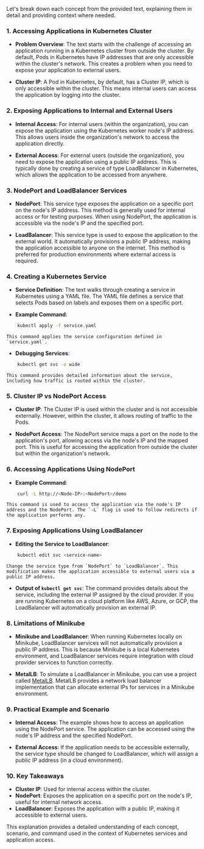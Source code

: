 Let's break down each concept from the provided text, explaining them in detail and providing context where needed.

### 1. **Accessing Applications in Kubernetes Cluster**

- **Problem Overview**: The text starts with the challenge of accessing an application running in a Kubernetes cluster from outside the cluster. By default, Pods in Kubernetes have IP addresses that are only accessible within the cluster's network. This creates a problem when you need to expose your application to external users.

- **Cluster IP**: A Pod in Kubernetes, by default, has a Cluster IP, which is only accessible within the cluster. This means internal users can access the application by logging into the cluster.

### 2. **Exposing Applications to Internal and External Users**

- **Internal Access**: For internal users (within the organization), you can expose the application using the Kubernetes worker node's IP address. This allows users inside the organization's network to access the application directly.

- **External Access**: For external users (outside the organization), you need to expose the application using a public IP address. This is typically done by creating a service of type LoadBalancer in Kubernetes, which allows the application to be accessed from anywhere.

### 3. **NodePort and LoadBalancer Services**

- **NodePort**: This service type exposes the application on a specific port on the node's IP address. This method is generally used for internal access or for testing purposes. When using NodePort, the application is accessible via the node's IP and the specified port.

- **LoadBalancer**: This service type is used to expose the application to the external world. It automatically provisions a public IP address, making the application accessible to anyone on the internet. This method is preferred for production environments where external access is required.

### 4. **Creating a Kubernetes Service**

- **Service Definition**: The text walks through creating a service in Kubernetes using a YAML file. The YAML file defines a service that selects Pods based on labels and exposes them on a specific port.

- **Example Command**:
```bash
    kubectl apply -f service.yaml
```
    This command applies the service configuration defined in `service.yaml`.

- **Debugging Services**:
```bash
    kubectl get svc -o wide
```
    This command provides detailed information about the service, including how traffic is routed within the cluster.

### 5. **Cluster IP vs NodePort Access**

- **Cluster IP**: The Cluster IP is used within the cluster and is not accessible externally. However, within the cluster, it allows routing of traffic to the Pods.

- **NodePort Access**: The NodePort service maps a port on the node to the application's port, allowing access via the node's IP and the mapped port. This is useful for accessing the application from outside the cluster but within the organization's network.

### 6. **Accessing Applications Using NodePort**

- **Example Command**:
```bash
    curl -L http://<Node-IP>:<NodePort>/demo
```
    This command is used to access the application via the node's IP address and the NodePort. The `-L` flag is used to follow redirects if the application performs any.

### 7. **Exposing Applications Using LoadBalancer**

- **Editing the Service to LoadBalancer**:
```bash
    kubectl edit svc <service-name>
```
    Change the service type from `NodePort` to `LoadBalancer`. This modification makes the application accessible to external users via a public IP address.

- **Output of `kubectl get svc`**: 
  The command provides details about the service, including the external IP assigned by the cloud provider. If you are running Kubernetes on a cloud platform like AWS, Azure, or GCP, the LoadBalancer will automatically provision an external IP.

### 8. **Limitations of Minikube**

- **Minikube and LoadBalancer**: When running Kubernetes locally on Minikube, LoadBalancer services will not automatically provision a public IP address. This is because Minikube is a local Kubernetes environment, and LoadBalancer services require integration with cloud provider services to function correctly.

- **MetalLB**: To simulate a LoadBalancer in Minikube, you can use a project called [MetalLB](https://metallb.universe.tf/). MetalLB provides a network load balancer implementation that can allocate external IPs for services in a Minikube environment.

### 9. **Practical Example and Scenario**

- **Internal Access**: The example shows how to access an application using the NodePort service. The application can be accessed using the node's IP address and the specified NodePort.

- **External Access**: If the application needs to be accessible externally, the service type should be changed to LoadBalancer, which will assign a public IP address (in a cloud environment).

### 10. **Key Takeaways**

- **Cluster IP**: Used for internal access within the cluster.
- **NodePort**: Exposes the application on a specific port on the node's IP, useful for internal network access.
- **LoadBalancer**: Exposes the application with a public IP, making it accessible to external users.

This explanation provides a detailed understanding of each concept, scenario, and command used in the context of Kubernetes services and application access.